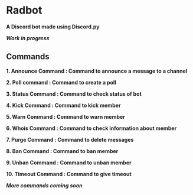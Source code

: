 # Radbot

**A Discord bot made using Discord.py**

***Work in progress***

## Commands

**1. Announce Command : Command to announce a message to a channel**

**2. Poll command : Command to create a poll**

**3. Status Command : Command to check status of bot**

**4. Kick Command : Command to kick member**

**5. Warn Command : Command to warn member**

**6. Whois Command : Command to check information about member**

**7. Purge Command : Command to delete messages**

**8. Ban Command : Command to ban member**

**9. Unban Command : Command to unban member**

**10. Timeout Command : Command to give timeout**

***More commands coming soon***